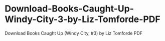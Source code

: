 # Download-Books-Caught-Up-Windy-City-3-by-Liz-Tomforde-PDF
Download Books Caught Up (Windy City, #3) by Liz Tomforde PDF
